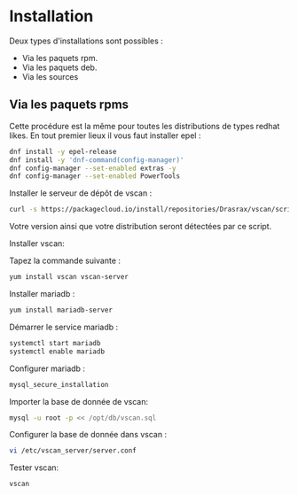 # Installation
Deux types d'installations sont possibles : 

* Via les paquets rpm.
* Via les paquets deb.
* Via les sources

## Via les paquets rpms
 
Cette procédure est la même pour toutes les distributions de types redhat likes.
En tout premier lieux il vous faut installer epel :

```bash 
dnf install -y epel-release
dnf install -y 'dnf-command(config-manager)'
dnf config-manager --set-enabled extras -y
dnf config-manager --set-enabled PowerTools
 ```

Installer le serveur de dépôt de vscan :

```bash 
curl -s https://packagecloud.io/install/repositories/Drasrax/vscan/script.rpm.sh | sudo bash
```

Votre version ainsi que votre distribution seront détectées par ce script.

Installer vscan: 

Tapez la commande suivante : 

```bash 
yum install vscan vscan-server
``` 

Installer mariadb : 

```bash 
yum install mariadb-server 
```

Démarrer le service mariadb : 

```bash 
systemctl start mariadb
systemctl enable mariadb
``` 

Configurer mariadb : 

```bash
mysql_secure_installation
```

Importer la base de donnée de vscan: 

```bash
mysql -u root -p << /opt/db/vscan.sql
```

Configurer la base de donnée dans vscan : 

```bash 
vi /etc/vscan_server/server.conf
```


Tester vscan: 

```bash
vscan
```


